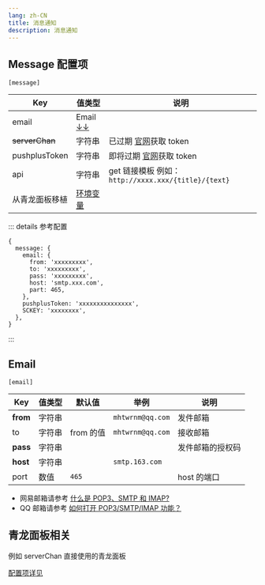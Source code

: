 ```yaml
---
lang: zh-CN
title: 消息通知
description: 消息通知
---
```


## Message 配置项

`[message]`

| Key            | 值类型                    | 说明                                                 |
| -------------- | ------------------------- | ---------------------------------------------------- |
| email          | Email [↓↓](#email)        |                                                      |
| ~~serverChan~~ | 字符串                    | 已过期 [官网](https://sct.ftqq.com/)获取 token       |
| pushplusToken  | 字符串                    | 即将过期 [官网](http://www.pushplus.plus/)获取 token |
| api            | 字符串                    | get 链接模板 例如：`http://xxxx.xxx/{title}/{text}`  |
| 从青龙面板移植 | [环境变量](#青龙面板相关) |                                                      |

::: details 参考配置

```json5
{
  message: {
    email: {
      from: 'xxxxxxxxx',
      to: 'xxxxxxxxx',
      pass: 'xxxxxxxxx',
      host: 'smtp.xxx.com',
      part: 465,
    },
    pushplusToken: 'xxxxxxxxxxxxxxx',
    SCKEY: 'xxxxxxxx',
  },
}
```

:::

## Email

`[email]`

| Key      | 值类型 | 默认值    | 举例             | 说明             |
| -------- | ------ | --------- | ---------------- | ---------------- |
| **from** | 字符串 |           | `mhtwrnm@qq.com` | 发件邮箱         |
| to       | 字符串 | from 的值 | `mhtwrnm@qq.com` | 接收邮箱         |
| **pass** | 字符串 |           |                  | 发件邮箱的授权码 |
| **host** | 字符串 |           | `smtp.163.com`   |                  |
| port     | 数值   | `465`     |                  | host 的端口      |

- 网易邮箱请参考 [什么是 POP3、SMTP 和 IMAP?](http://help.163.com/09/1223/14/5R7P6CJ600753VB8.html?servCode=6010376)
- QQ 邮箱请参考 [如何打开 POP3/SMTP/IMAP 功能？](https://service.mail.qq.com/cgi-bin/help?subtype=1&&no=166&&id=28)

## 青龙面板相关

例如 serverChan 直接使用的青龙面板

[配置项详见](./env.md#青龙面板相关)
